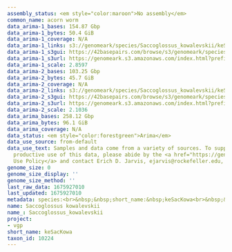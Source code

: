 ```yaml
---
assembly_status: <em style="color:maroon">No assembly</em>
common_name: acorn worm
data_arima-1_bases: 154.87 Gbp
data_arima-1_bytes: 50.4 GiB
data_arima-1_coverage: N/A
data_arima-1_links: s3://genomeark/species/Saccoglossus_kowalevskii/keSacKowa1/genomic_data/arima/<br>
data_arima-1_s3gui: https://42basepairs.com/browse/s3/genomeark/species/Saccoglossus_kowalevskii/keSacKowa1/genomic_data/arima/
data_arima-1_s3url: https://genomeark.s3.amazonaws.com/index.html?prefix=species/Saccoglossus_kowalevskii/keSacKowa1/genomic_data/arima/
data_arima-1_scale: 2.8597
data_arima-2_bases: 103.25 Gbp
data_arima-2_bytes: 45.7 GiB
data_arima-2_coverage: N/A
data_arima-2_links: s3://genomeark/species/Saccoglossus_kowalevskii/keSacKowa2/genomic_data/arima/<br>
data_arima-2_s3gui: https://42basepairs.com/browse/s3/genomeark/species/Saccoglossus_kowalevskii/keSacKowa2/genomic_data/arima/
data_arima-2_s3url: https://genomeark.s3.amazonaws.com/index.html?prefix=species/Saccoglossus_kowalevskii/keSacKowa2/genomic_data/arima/
data_arima-2_scale: 2.1036
data_arima_bases: 258.12 Gbp
data_arima_bytes: 96.1 GiB
data_arima_coverage: N/A
data_status: <em style="color:forestgreen">Arima</em>
data_use_source: from-default
data_use_text: Samples and data come from a variety of sources. To support fair and
  productive use of this data, please abide by the <a href="https://genome10k.soe.ucsc.edu/data-use-policies/">Data
  Use Policy</a> and contact Erich D. Jarvis, ejarvis@rockefeller.edu, with any questions.
genome_size: 0
genome_size_display: ''
genome_size_method: ''
last_raw_data: 1675927010
last_updated: 1675927010
metadata: species:<br>&nbsp;&nbsp;short_name:&nbsp;keSacKowa<br>&nbsp;&nbsp;name:&nbsp;Saccoglossus&nbsp;kowalevskii<br>&nbsp;&nbsp;taxon_id:&nbsp;10224<br>&nbsp;&nbsp;common_name:&nbsp;acorn&nbsp;worm<br>&nbsp;&nbsp;order:<br>&nbsp;&nbsp;&nbsp;&nbsp;name:&nbsp;Enteropneusta<br>&nbsp;&nbsp;family:<br>&nbsp;&nbsp;&nbsp;&nbsp;name:&nbsp;Harrimaniidae<br>&nbsp;&nbsp;individuals:<br>&nbsp;&nbsp;&nbsp;&nbsp;-&nbsp;short_name:&nbsp;keSacKowa1<br>&nbsp;&nbsp;&nbsp;&nbsp;&nbsp;&nbsp;biosample_id:&nbsp;SAMEA8748971<br>&nbsp;&nbsp;&nbsp;&nbsp;&nbsp;&nbsp;sex:<br>&nbsp;&nbsp;&nbsp;&nbsp;-&nbsp;short_name:&nbsp;keSacKowa2<br>&nbsp;&nbsp;&nbsp;&nbsp;&nbsp;&nbsp;biosample_id:&nbsp;SAMEA8748972<br>&nbsp;&nbsp;&nbsp;&nbsp;&nbsp;&nbsp;sex:<br>&nbsp;&nbsp;genome_size:<br>&nbsp;&nbsp;genome_size_method:<br>&nbsp;&nbsp;project:&nbsp;[&nbsp;vgp&nbsp;]<br>
name: Saccoglossus kowalevskii
name_: Saccoglossus_kowalevskii
project:
- vgp
short_name: keSacKowa
taxon_id: 10224
---
```

